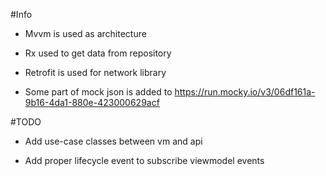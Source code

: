 #Info

- Mvvm is used as architecture

- Rx used to get data from repository

- Retrofit is used for network library

- Some part of mock json is added to https://run.mocky.io/v3/06df161a-9b16-4da1-880e-423000629acf

#TODO

- Add use-case classes between vm and api

- Add proper lifecycle event to subscribe viewmodel events

